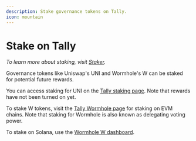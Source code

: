 ```yaml
---
description: Stake governance tokens on Tally.
icon: mountain
---
```


# Stake on Tally

_To learn more about staking, visit_ [_Staker_](../tally-features/enterprise-features/staker/)_._&#x20;

Governance tokens like Uniswap's UNI and Wormhole's W can be staked for potential future rewards.

You can access staking for UNI on the [Tally staking page](https://www.tally.xyz/gov/uniswap/stake). Note that rewards have not been turned on yet.

To stake W tokens, visit the [Tally Wormhole page](https://www.tally.xyz/gov/wormhole) for staking on EVM chains. Note that staking for Wormhole is also known as delegating voting power.

&#x20;To stake on Solana, use the [Wormhole W dashboard](https://w.wormhole.com/).
